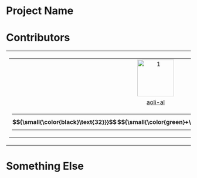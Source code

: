 # Project Name



# Contributors

<table><tr>
<th>
    <table>
        <tr>
            <td style="text-align: center">
            <a href="https://github.com/aoli-al">
                <img src="https://avatars.githubusercontent.com/u/5557706?v=4" alt="1" width=100px height=100px>
            </a>
            </td>
        </tr>
        <tr>
            <td style="text-align: center">
               <a href="https://github.com/aoli-al/activity-action-example/commits?author=aoli-al">aoli-al</a>
            </td>
        </tr>
        <tr>
            <td style="text-align: center">
                <table border="0" cellspacing="0" cellpadding="0">
                    <tr>
                        <th width="50px" style="padding:1px">
                            $${\small{\color{black}\text{32}}}$$
                        </th>
                        <th width="80px" style="padding:1px">
                            $${\small{\color{green}+\text{1406}}}$$
                        </th>
                        <th width="80px" style="padding:1px">
                            $${\small{\color{red}-\text{784}}}$$
                        </th>
                    </tr>
                </table>
            </td>
        </tr>
    </table>
</th>
</tr></table>


# Something Else